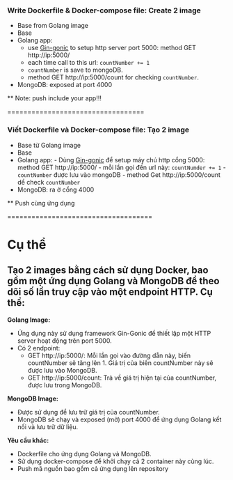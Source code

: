 ### Write Dockerfile & Docker-compose file: Create 2 image

- Base from Golang image
- Base
- Golang app: 
    - use [Gin-gonic](https://github.com/gin-gonic/gin) to setup http server port 5000: method GET http://ip:5000/
    - each time call to this url: `countNumber += 1`
    - `countNumber` is save to mongoDB.
    - method GET http://ip:5000/count for checking `countNumber`.
- MongoDB: exposed at port 4000

** Note: push include your app!!!

==================================

### Viết Dockerfile và Docker-compose file: Tạo 2 image

- Base từ Golang image
- Base
- Golang app:
      - Dùng [Gin-gonic](https://github.com/gin-gonic/gin) để setup máy chú http cổng 5000: method GET http://ip:5000/
      - mỗi lần gọi đến url này: `countNumder += 1`
      - `countNumber` được lưu vào mongoDB
      - method Get http://ip:5000/count dể check `countNumber`
- MongoDB: ra ở cổng 4000

** Push cùng ứng dụng


====================================

# Cụ thể
## Tạo 2 images bằng cách sử dụng Docker, bao gồm một ứng dụng Golang và MongoDB để theo dõi số lần truy cập vào một endpoint HTTP. Cụ thể:

**Golang Image:**
- Ứng dụng này sử dụng framework Gin-Gonic để thiết lập một HTTP server hoạt động trên port 5000.
- Có 2 endpoint:
    - GET http://ip:5000/: Mỗi lần gọi vào đường dẫn này, biến countNumber sẽ tăng lên 1. Giá trị của biến countNumber này sẽ được lưu vào MongoDB.
    - GET http://ip:5000/count: Trả về giá trị hiện tại của countNumber, được lưu trong MongoDB.

**MongoDB Image:**
- Được sử dụng để lưu trữ giá trị của countNumber.
- MongoDB sẽ chạy và exposed (mở) port 4000 để ứng dụng Golang kết nối và lưu trữ dữ liệu.

**Yêu cầu khác:**
- Dockerfile cho ứng dụng Golang và MongoDB.
- Sử dụng docker-compose để khởi chạy cả 2 container này cùng lúc.
- Push mã nguồn bao gồm cả ứng dụng lên repository
